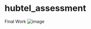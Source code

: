 # hubtel_assessment

Final Work
![image](https://github.com/titanium-cmd/hubtel-assessement/assets/29788282/02748ff8-e601-45fe-86b3-633eb1d7fe80)

